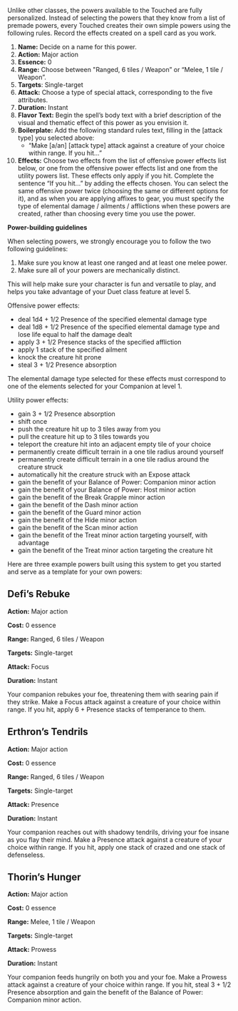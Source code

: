 Unlike other classes, the powers available to the Touched are fully personalized. Instead of selecting the powers that they know from a list of premade powers, every Touched creates their own simple powers using the following rules. Record the effects created on a spell card as you work.

1. **Name:** Decide on a name for this power.
2. **Action:** Major action
3. **Essence:** 0
4. **Range:** Choose between "Ranged, 6 tiles / Weapon” or “Melee, 1 tile / Weapon”.
5. **Targets**: Single-target
6. **Attack:** Choose a type of special attack, corresponding to the five attributes.
7. **Duration:** Instant
8. **Flavor Text:** Begin the spell’s body text with a brief description of the visual and thematic effect of this power as you envision it.
9. **Boilerplate:** Add the following standard rules text, filling in the [attack type] you selected above:
   - “Make [a/an] [attack type] attack against a creature of your choice within range. If you hit...”
10. **Effects:** Choose two effects from the list of offensive power effects list below, or one from the offensive power effects list and one from the utility powers list. These effects only apply if you hit. Complete the sentence “If you hit...” by adding the effects chosen. You can select the same offensive power twice (choosing the same or different options for it), and as when you are applying affixes to gear, you must specify the type of elemental damage / ailments / afflictions when these powers are created, rather than choosing every time you use the power.

<div class="infobox">

**Power-building guidelines**

When selecting powers, we strongly encourage you to follow the two following guidelines:

1. Make sure you know at least one ranged and at least one melee power.
2. Make sure all of your powers are mechanically distinct.

This will help make sure your character is fun and versatile to play, and helps you take advantage of your Duet class feature at level 5.

</div>

Offensive power effects:

- deal 1d4 + 1/2 Presence of the specified elemental damage type
- deal 1d8 + 1/2 Presence of the specified elemental damage type and lose life equal to half the damage dealt
- apply 3 + 1/2 Presence stacks of the specified affliction
- apply 1 stack of the specified ailment
- knock the creature hit prone
- steal 3 + 1/2 Presence absorption

The elemental damage type selected for these effects must correspond to one of the elements selected for your Companion at level 1.

Utility power effects:

- gain 3 + 1/2 Presence absorption
- shift once
- push the creature hit up to 3 tiles away from you
- pull the creature hit up to 3 tiles towards you
- teleport the creature hit into an adjacent empty tile of your choice
- permanently create difficult terrain in a one tile radius around yourself
- permanently create difficult terrain in a one tile radius around the creature struck
- automatically hit the creature struck with an Expose attack
- gain the benefit of your Balance of Power: Companion minor action
- gain the benefit of your Balance of Power: Host minor action
- gain the benefit of the Break Grapple minor action
- gain the benefit of the Dash minor action
- gain the benefit of the Guard minor action
- gain the benefit of the Hide minor action
- gain the benefit of the Scan minor action
- gain the benefit of the Treat minor action targeting yourself, with advantage
- gain the benefit of the Treat minor action targeting the creature hit

Here are three example powers built using this system to get you started and serve as a template for your own powers:

## Defi’s Rebuke

**Action:** Major action

**Cost:** 0 essence

**Range:** Ranged, 6 tiles / Weapon

**Targets:** Single-target

**Attack:** Focus

**Duration:** Instant

Your companion rebukes your foe, threatening them with searing pain if they strike. Make a Focus attack against a creature of your choice within range. If you hit, apply 6 + Presence stacks of temperance to them.

## Erthron’s Tendrils

**Action:** Major action

**Cost:** 0 essence

**Range:** Ranged, 6 tiles / Weapon

**Targets:** Single-target

**Attack:** Presence

**Duration:** Instant

Your companion reaches out with shadowy tendrils, driving your foe insane as you flay their mind. Make a Presence attack against a creature of your choice within range. If you hit, apply one stack of crazed and one stack of defenseless.

## Thorin’s Hunger

**Action:** Major action

**Cost:** 0 essence

**Range:** Melee, 1 tile / Weapon

**Targets:** Single-target

**Attack:** Prowess

**Duration:** Instant

Your companion feeds hungrily on both you and your foe. Make a Prowess attack against a creature of your choice within range. If you hit, steal 3 + 1/2 Presence absorption and gain the benefit of the Balance of Power: Companion minor action.
